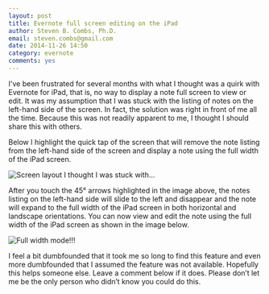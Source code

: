 ```yaml
---
layout: post
title: Evernote full screen editing on the iPad
author: Steven B. Combs, Ph.D.
email: steven.combs@gmail.com
date: 2014-11-26 14:50
category: evernote
comments: yes
---
```


I've been frustrated for several months with what I thought was a quirk with Evernote for iPad, that is, no way to display a note full screen to view or edit. It was my assumption that I was stuck with the listing of notes on the left-hand side of the screen.  In fact, the solution was right in front of me all the time. Because this was not readily apparent to me, I thought I should share this with others.

Below I highlight the quick tap of the screen that will remove the note listing from the left-hand side of the screen and display a note using the full width of the iPad screen.

![Screen layout I thought I was stuck with...](https://www.evernote.com/shard/s1/sh/c80e1c13-3934-414b-a9ec-d6103621e4c3/432d4be55f724d15/res/d87d041e-133d-444d-9df5-167c3cab3104/IMG_0085.PNG)

After you touch the 45° arrows highlighted in the image above, the notes listing on the left-hand side will slide to the left and disappear and the note will expand to the full width of the iPad screen in both horizontal and landscape orientations. You can now view and edit the note using the full width of the iPad screen as shown in the image below.

![Full width mode!!!](https://www.evernote.com/shard/s1/sh/c80e1c13-3934-414b-a9ec-d6103621e4c3/432d4be55f724d15/res/67de59e6-cd51-48d8-8cec-55170f9757ce/IMG_0086.PNG)

I feel a bit dumbfounded that it took me so long to find this feature and even more dumbfounded that I assumed the feature was not available. Hopefully this helps someone else. Leave a comment below if it does. Please don’t let me be the only person who didn’t know you could do this.